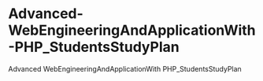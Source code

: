 # Advanced-WebEngineeringAndApplicationWith-PHP_StudentsStudyPlan
Advanced WebEngineeringAndApplicationWith PHP_StudentsStudyPlan
